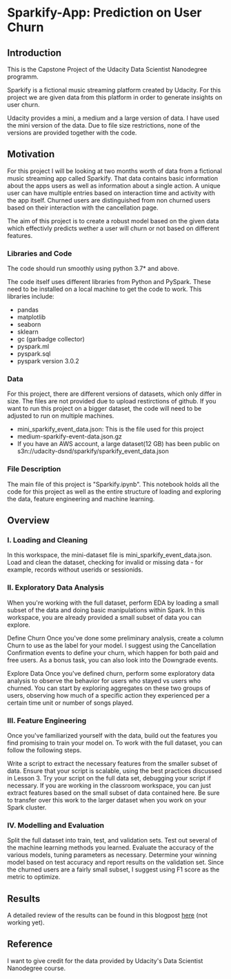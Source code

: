 # Sparkify-App: Prediction on User Churn

## Introduction
This is the Capstone Project of the Udacity Data Scientist Nanodegree programm.

Sparkify is a fictional music streaming platform created by Udacity. For this project we are given data from this platform in order to generate insights on user churn.

Udacity provides a mini, a medium and a large version of data. I have used the mini version of the data. Due to file size restrictions, none of the versions are provided together with the code.

## Motivation
For this project I will be looking at two months worth of data from a fictional music streaming app called Sparkify. That data contains basic information about the apps users as well as information about a single action. A unique user can have multiple entries based on interaction time and activity with the app itself. Churned users are distinguished from non churned users based on their interaction with the cancellation page.

The aim of this project is to create a robust model based on the given data which effectivly predicts wether a user will churn or not based on different features.

### Libraries and Code
The code should run smoothly using python 3.7* and above.

The code itself uses different libraries from Python and PySpark. These need to be installed on a local machine to get the code to work. This libraries include:
- pandas
- matplotlib
- seaborn
- sklearn
- gc (garbadge collector)
- pyspark.ml
- pyspark.sql
- pyspark version 3.0.2

### Data
For this project, there are different versions of datasets, which only differ in size. The files are not provided due to upload restirctions of github. If you want to run this project on a bigger dataset, the code will need to be adjusted to run on multiple machines.

- mini_sparkify_event_data.json: This is the file used for this project
- medium-sparkify-event-data.json.gz
- If you have an AWS account, a large dataset(12 GB) has been public on s3n://udacity-dsnd/sparkify/sparkify_event_data.json

### File Description
The main file of this project is "Sparkify.ipynb". This notebook holds all the code for this project as well as the entire structure of loading and exploring the data, feature engineering and machine learning.

## Overview
### I. Loading and Cleaning
In this workspace, the mini-dataset file is mini_sparkify_event_data.json. Load and clean the dataset, checking for invalid or missing data - for example, records without userids or sessionids.

### II. Exploratory Data Analysis
When you're working with the full dataset, perform EDA by loading a small subset of the data and doing basic manipulations within Spark. In this workspace, you are already provided a small subset of data you can explore.

Define Churn
Once you've done some preliminary analysis, create a column Churn to use as the label for your model. I suggest using the Cancellation Confirmation events to define your churn, which happen for both paid and free users. As a bonus task, you can also look into the Downgrade events.

Explore Data
Once you've defined churn, perform some exploratory data analysis to observe the behavior for users who stayed vs users who churned. You can start by exploring aggregates on these two groups of users, observing how much of a specific action they experienced per a certain time unit or number of songs played.

### III. Feature Engineering
Once you've familiarized yourself with the data, build out the features you find promising to train your model on. To work with the full dataset, you can follow the following steps.

Write a script to extract the necessary features from the smaller subset of data. Ensure that your script is scalable, using the best practices discussed in Lesson 3. Try your script on the full data set, debugging your script if necessary. If you are working in the classroom workspace, you can just extract features based on the small subset of data contained here. Be sure to transfer over this work to the larger dataset when you work on your Spark cluster.

### IV. Modelling and Evaluation
Split the full dataset into train, test, and validation sets. Test out several of the machine learning methods you learned. Evaluate the accuracy of the various models, tuning parameters as necessary. Determine your winning model based on test accuracy and report results on the validation set. Since the churned users are a fairly small subset, I suggest using F1 score as the metric to optimize.

## Results
A detailed review of the results can be found in this blogpost [here]() (not working yet).

## Reference
I want to give credit for the data provided by Udacity's Data Scientist Nanodegree course.